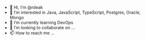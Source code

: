 - 👋 Hi, I’m @rdeak
- 👀 I’m interested in Java, JavaScript, TypeScript, Postgres, Oracle, Mongo
- 🌱 I’m currently learning DevOps
- 💞️ I’m looking to collaborate on ...
- 📫 How to reach me ...

<!---
rdeak/rdeak is a ✨ special ✨ repository because its `README.md` (this file) appears on your GitHub profile.
You can click the Preview link to take a look at your changes.
--->
